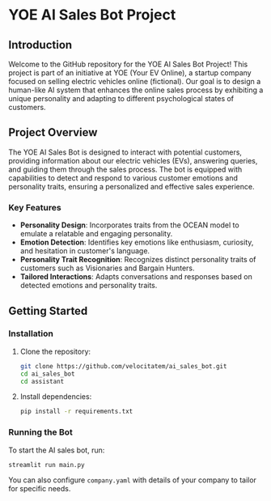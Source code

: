 # YOE AI Sales Bot Project


## Introduction

Welcome to the GitHub repository for the YOE AI Sales Bot Project! This project is part of an initiative at YOE (Your EV Online), a startup company focused on selling electric vehicles online (fictional). Our goal is to design a human-like AI system that enhances the online sales process by exhibiting a unique personality and adapting to different psychological states of customers.

## Project Overview

The YOE AI Sales Bot is designed to interact with potential customers, providing information about our electric vehicles (EVs), answering queries, and guiding them through the sales process. The bot is equipped with capabilities to detect and respond to various customer emotions and personality traits, ensuring a personalized and effective sales experience.

### Key Features

- **Personality Design**: Incorporates traits from the OCEAN model to emulate a relatable and engaging personality.
- **Emotion Detection**: Identifies key emotions like enthusiasm, curiosity, and hesitation in customer's language.
- **Personality Trait Recognition**: Recognizes distinct personality traits of customers such as Visionaries and Bargain Hunters.
- **Tailored Interactions**: Adapts conversations and responses based on detected emotions and personality traits.

## Getting Started


### Installation

1. Clone the repository:
   ```bash
   git clone https://github.com/velocitatem/ai_sales_bot.git
   cd ai_sales_bot
   cd assistant
   ```

2. Install dependencies:
   ```bash
   pip install -r requirements.txt
   ```

### Running the Bot

To start the AI sales bot, run:

```bash
streamlit run main.py
```

You can also configure `company.yaml` with details of your company to tailor for specific needs.
